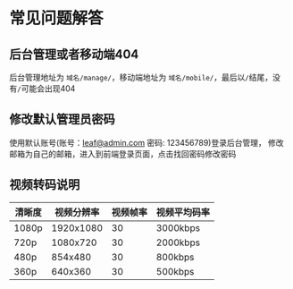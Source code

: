 # 常见问题解答

## 后台管理或者移动端404
后台管理地址为 `域名/manage/`，移动端地址为 `域名/mobile/`，最后以`/`结尾，没有`/`可能会出现404

## 修改默认管理员密码
使用默认账号(账号：leaf@admin.com 密码: 123456789)登录后台管理，
修改邮箱为自己的邮箱，进入到前端登录页面，点击找回密码修改密码

## 视频转码说明

| 清晰度 | 视频分辨率 | 视频帧率 | 视频平均码率 |
| ------ | ---------- | -------- | ------------ |
| 1080p  | 1920x1080  | 30       | 3000kbps     |
| 720p   | 1080x720   | 30       | 2000kbps     |
| 480p   | 854x480    | 30       | 800kbps      |
| 360p   | 640x360    | 30       | 500kbps      |

